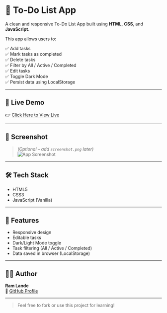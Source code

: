 # 📝 To-Do List App

A clean and responsive To-Do List App built using **HTML**, **CSS**, and **JavaScript**.

This app allows users to:

✅ Add tasks  
✅ Mark tasks as completed  
✅ Delete tasks  
✅ Filter by All / Active / Completed  
✅ Edit tasks  
✅ Toggle Dark Mode  
✅ Persist data using LocalStorage

---

## 🚀 Live Demo

👉 [Click Here to View Live](https://ramlande1406.github.io/To-Do-App/)

---

## 📸 Screenshot

> *(Optional – add `screenshot.png` later)*  
![App Screenshot](screenshot.png)

---

## 🛠 Tech Stack

- HTML5  
- CSS3  
- JavaScript (Vanilla)

---

## 📁 Features

- Responsive design
- Editable tasks
- Dark/Light Mode toggle
- Task filtering (All / Active / Completed)
- Data saved in browser (LocalStorage)

---

## 👨‍💻 Author

**Ram Lande**  
🔗 [GitHub Profile](https://github.com/ramlande1406)

---

> Feel free to fork or use this project for learning!
